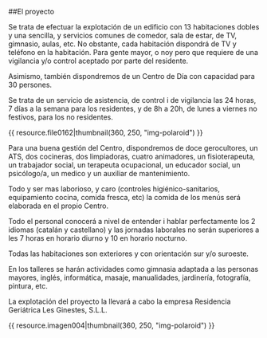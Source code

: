 ##El proyecto

Se trata de efectuar la explotación de un edificio con 13 habitaciones dobles y una sencilla, y servicios comunes de comedor, sala de estar, de TV, gimnasio, aulas, etc. No obstante, cada habitación dispondrá de TV y teléfono en la habitación. Para gente mayor, o noy pero que requiere de una vigilancia y/o control aceptado por parte del residente.

Asimismo, también dispondremos de un Centro de Día con capacidad para 30 persones.

Se trata de un servicio de asistencia, de control i de vigilancia las 24 horas, 7 días a la semana para los residentes, y de 8h a 20h, de lunes a viernes no festivos, para los no residentes.

{{ resource.file0162|thumbnail(360, 250, "img-polaroid") }}

Para una buena gestión del Centro, dispondremos de doce gerocultores, un ATS, dos cocineras, dos limpiadoras, cuatro animadores, un fisioterapeuta, un trabajador social, un terapeuta ocupacional, un educador social, un psicólogo/a, un medico y un auxiliar de mantenimiento.

Todo y ser mas laborioso, y caro (controles higiénico-sanitarios, equipamiento cocina, comida fresca, etc) la comida de los menús será elaborada en el propio Centro.

Todo el personal conocerá a nivel de entender i hablar perfectamente los 2 idiomas (catalán y castellano) y las jornadas laborales no serán superiores a les 7 horas en horario diurno y 10 en horario nocturno.

Todas las habitaciones son exteriores y con orientación sur y/o suroeste.

En los talleres se harán actividades como gimnasia adaptada a las personas mayores, inglés, informática, masaje, manualidades, jardinería, fotografía, pintura, etc.

La explotación del proyecto la llevará a cabo la empresa Residencia Geriátrica Les Ginestes, S.L.L.

{{ resource.imagen004|thumbnail(360, 250, "img-polaroid") }}